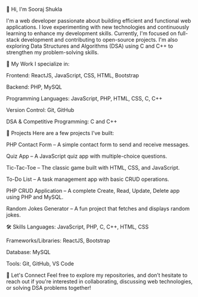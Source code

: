 👋 Hi, I'm Sooraj Shukla

I'm a web developer passionate about building efficient and functional web applications. I love experimenting with new technologies and continuously learning to enhance my development skills. Currently, I'm focused on full-stack development and contributing to open-source projects. I'm also exploring Data Structures and Algorithms (DSA) using C and C++ to strengthen my problem-solving skills.

💼 My Work
I specialize in:

Frontend: ReactJS, JavaScript, CSS, HTML, Bootstrap

Backend: PHP, MySQL

Programming Languages: JavaScript, PHP, HTML, CSS, C, C++

Version Control: Git, GitHub

DSA & Competitive Programming: C and C++

🚀 Projects
Here are a few projects I've built:

PHP Contact Form – A simple contact form to send and receive messages.

Quiz App – A JavaScript quiz app with multiple-choice questions.

Tic-Tac-Toe – The classic game built with HTML, CSS, and JavaScript.

To-Do List – A task management app with basic CRUD operations.

PHP CRUD Application – A complete Create, Read, Update, Delete app using PHP and MySQL.

Random Jokes Generator – A fun project that fetches and displays random jokes.

🛠️ Skills
Languages: JavaScript, PHP, C, C++, HTML, CSS

Frameworks/Libraries: ReactJS, Bootstrap

Database: MySQL

Tools: Git, GitHub, VS Code

🤝 Let's Connect
Feel free to explore my repositories, and don’t hesitate to reach out if you're interested in collaborating, discussing web technologies, or solving DSA problems together!


<!--
**mewjiklive/mewjiklive** is a ✨ _special_ ✨ repository because its `README.md` (this file) appears on your GitHub profile.

Here are some ideas to get you started:

- 🔭 I’m currently working on ...
- 🌱 I’m currently learning ...
- 👯 I’m looking to collaborate on ...
- 🤔 I’m looking for help with ...
- 💬 Ask me about ...
- 📫 How to reach me: ...
- 😄 Pronouns: ...
- ⚡ Fun fact: ...
-->
